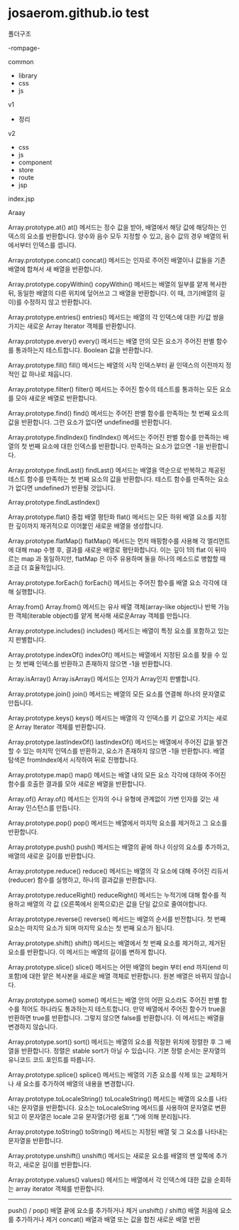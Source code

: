 # josaerom.github.io test
폴더구조

-rompage-

common
 - library
 - css
 - js

v1
 - 정리

v2
 - css
 - js
  - component
  - store
  - route
 - jsp


index.jsp



Araay

Array.prototype.at()
at() 메서드는 정수 값을 받아, 배열에서 해당 값에 해당하는 인덱스의 요소를 반환합니다. 양수와 음수 모두 지정할 수 있고, 음수 값의 경우 배열의 뒤에서부터 인덱스를 셉니다.

Array.prototype.concat()
concat() 메서드는 인자로 주어진 배열이나 값들을 기존 배열에 합쳐서 새 배열을 반환합니다.

Array.prototype.copyWithin()
copyWithin() 메서드는 배열의 일부를 얕게 복사한 뒤, 동일한 배열의 다른 위치에 덮어쓰고 그 배열을 반환합니다. 이 때, 크기(배열의 길이)를 수정하지 않고 반환합니다.

Array.prototype.entries()
entries() 메서드는 배열의 각 인덱스에 대한 키/값 쌍을 가지는 새로운 Array Iterator 객체를 반환합니다.

Array.prototype.every()
every() 메서드는 배열 안의 모든 요소가 주어진 판별 함수를 통과하는지 테스트합니다. Boolean 값을 반환합니다.

Array.prototype.fill()
fill() 메서드는 배열의 시작 인덱스부터 끝 인덱스의 이전까지 정적인 값 하나로 채웁니다.

Array.prototype.filter()
filter() 메서드는 주어진 함수의 테스트를 통과하는 모든 요소를 모아 새로운 배열로 반환합니다.

Array.prototype.find()
find() 메서드는 주어진 판별 함수를 만족하는 첫 번째 요소의 값을 반환합니다. 그런 요소가 없다면 undefined를 반환합니다.

Array.prototype.findIndex()
findIndex() 메서드는 주어진 판별 함수를 만족하는 배열의 첫 번째 요소에 대한 인덱스를 반환합니다. 만족하는 요소가 없으면 -1을 반환합니다.

Array.prototype.findLast()
findLast() 메서드는 배열을 역순으로 반복하고 제공된 테스트 함수를 만족하는 첫 번째 요소의 값을 반환합니다. 테스트 함수를 만족하는 요소가 없다면 undefined가 반환될 것입니다.

Array.prototype.findLastIndex()

Array.prototype.flat()
중첩 배열 평탄화 flat() 메서드는 모든 하위 배열 요소를 지정한 깊이까지 재귀적으로 이어붙인 새로운 배열을 생성합니다.

Array.prototype.flatMap()
flatMap() 메서드는 먼저 매핑함수를 사용해 각 엘리먼트에 대해 map 수행 후, 결과를 새로운 배열로 평탄화합니다. 이는 깊이 1의 flat 이 뒤따르는 map 과 동일하지만, flatMap 은 아주 유용하며 둘을 하나의 메소드로 병합할 때 조금 더 효율적입니다.

Array.prototype.forEach()
forEach() 메서드는 주어진 함수를 배열 요소 각각에 대해 실행합니다.

Array.from()
Array.from() 메서드는 유사 배열 객체(array-like object)나 반복 가능한 객체(iterable object)를 얕게 복사해 새로운Array 객체를 만듭니다.

Array.prototype.includes()
includes() 메서드는 배열이 특정 요소를 포함하고 있는지 판별합니다.

Array.prototype.indexOf()
indexOf() 메서드는 배열에서 지정된 요소를 찾을 수 있는 첫 번째 인덱스를 반환하고 존재하지 않으면 -1을 반환합니다.

Array.isArray()
Array.isArray() 메서드는 인자가 Array인지 판별합니다.

Array.prototype.join()
join() 메서드는 배열의 모든 요소를 연결해 하나의 문자열로 만듭니다.

Array.prototype.keys()
keys() 메서드는 배열의 각 인덱스를 키 값으로 가지는 새로운 Array Iterator 객체를 반환합니다.

Array.prototype.lastIndexOf()
lastIndexOf() 메서드는 배열에서 주어진 값을 발견할 수 있는 마지막 인덱스를 반환하고, 요소가 존재하지 않으면 -1을 반환합니다. 배열 탐색은 fromIndex에서 시작하여 뒤로 진행합니다.

Array.prototype.map()
map() 메서드는 배열 내의 모든 요소 각각에 대하여 주어진 함수를 호출한 결과를 모아 새로운 배열을 반환합니다.

Array.of()
Array.of() 메서드는 인자의 수나 유형에 관계없이 가변 인자를 갖는 새 Array 인스턴스를 만듭니다.

Array.prototype.pop()
pop() 메서드는 배열에서 마지막 요소를 제거하고 그 요소를 반환합니다.

Array.prototype.push()
push() 메서드는 배열의 끝에 하나 이상의 요소를 추가하고, 배열의 새로운 길이를 반환합니다.

Array.prototype.reduce()
reduce() 메서드는 배열의 각 요소에 대해 주어진 리듀서 (reducer) 함수를 실행하고, 하나의 결과값을 반환합니다.

Array.prototype.reduceRight()
reduceRight() 메서드는 누적기에 대해 함수를 적용하고 배열의 각 값 (오른쪽에서 왼쪽으로)은 값을 단일 값으로 줄여야합니다.

Array.prototype.reverse()
reverse() 메서드는 배열의 순서를 반전합니다. 첫 번째 요소는 마지막 요소가 되며 마지막 요소는 첫 번째 요소가 됩니다.

Array.prototype.shift()
shift() 메서드는 배열에서 첫 번째 요소를 제거하고, 제거된 요소를 반환합니다. 이 메서드는 배열의 길이를 변하게 합니다.

Array.prototype.slice()
slice() 메서드는 어떤 배열의 begin 부터 end 까지(end 미포함)에 대한 얕은 복사본을 새로운 배열 객체로 반환합니다. 원본 배열은 바뀌지 않습니다.

Array.prototype.some()
some() 메서드는 배열 안의 어떤 요소라도 주어진 판별 함수를 적어도 하나라도 통과하는지 테스트합니다. 만약 배열에서 주어진 함수가 true을 반환하면 true를 반환합니다. 그렇지 않으면 false를 반환합니다. 이 메서드는 배열을 변경하지 않습니다.

Array.prototype.sort()
sort() 메서드는 배열의 요소를 적절한 위치에 정렬한 후 그 배열을 반환합니다. 정렬은 stable sort가 아닐 수 있습니다. 기본 정렬 순서는 문자열의 유니코드 코드 포인트를 따릅니다.

Array.prototype.splice()
splice() 메서드는 배열의 기존 요소를 삭제 또는 교체하거나 새 요소를 추가하여 배열의 내용을 변경합니다.

Array.prototype.toLocaleString()
toLocaleString() 메서드는 배열의 요소를 나타내는 문자열을 반환합니다. 요소는 toLocaleString 메서드를 사용하여 문자열로 변환되고 이 문자열은 locale 고유 문자열(가령 쉼표 “,”)에 의해 분리됩니다.

Array.prototype.toString()
toString() 메서드는 지정된 배열 및 그 요소를 나타내는 문자열을 반환합니다.

Array.prototype.unshift()
unshift() 메서드는 새로운 요소를 배열의 맨 앞쪽에 추가하고, 새로운 길이를 반환합니다.

Array.prototype.values()
values() 메서드는 배열에서 각 인덱스에 대한 값을 순회하는 array iterator 객체를 반환합니다.


----------------------------------

push() / pop()  배열 끝에 요소를 추가하거나 제거
unshift() / shift()  배열 처음에 요소를 추가하거나 제거
concat()  배열과 배열 또는 값을 합친 새로운 배열 반환
